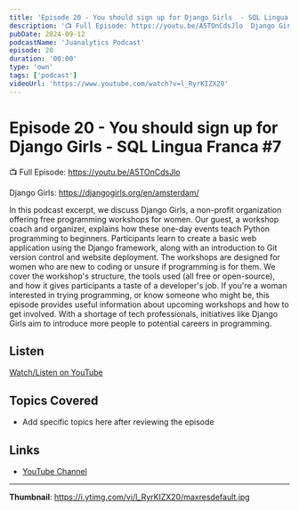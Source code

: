 ```yaml
---
title: 'Episode 20 - You should sign up for Django Girls  - SQL Lingua Franca #7'
description: '📺 Full Episode: https://youtu.be/A5TOnCdsJlo  Django Girls: https://djangogirls.org/en/amsterdam/  In this podcast excerpt, we discuss Django Girls, a non-profit organization offering free programming...'
pubDate: 2024-09-12
podcastName: 'Juanalytics Podcast'
episode: 20
duration: '00:00'
type: 'own'
tags: ['podcast']
videoUrl: 'https://www.youtube.com/watch?v=l_RyrKIZX20'
---
```


# Episode 20 - You should sign up for Django Girls  - SQL Lingua Franca #7

📺 Full Episode: https://youtu.be/A5TOnCdsJlo

Django Girls: https://djangogirls.org/en/amsterdam/

In this podcast excerpt, we discuss Django Girls, a non-profit organization offering free programming workshops for women. Our guest, a workshop coach and organizer, explains how these one-day events teach Python programming to beginners. Participants learn to create a basic web application using the Django framework, along with an introduction to Git version control and website deployment. The workshops are designed for women who are new to coding or unsure if programming is for them. We cover the workshop's structure, the tools used (all free or open-source), and how it gives participants a taste of a developer's job. If you're a woman interested in trying programming, or know someone who might be, this episode provides useful information about upcoming workshops and how to get involved. With a shortage of tech professionals, initiatives like Django Girls aim to introduce more people to potential careers in programming.

## Listen

[Watch/Listen on YouTube](https://www.youtube.com/watch?v=l_RyrKIZX20)

## Topics Covered

- Add specific topics here after reviewing the episode

## Links

- [YouTube Channel](https://www.youtube.com/juanalytics)

---

**Thumbnail**: https://i.ytimg.com/vi/l_RyrKIZX20/maxresdefault.jpg
